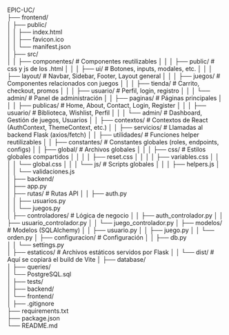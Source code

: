 EPIC-UC/                          
├── frontend/                     
│   ├── public/                   
│   │   ├── index.html            
│   │   ├── favicon.ico           
│   │   └── manifest.json         
│   ├── src/                      
│   │   ├── componentes/          # Componentes reutilizables
│   │   │   ├── public/           # css y js de los .html
│   │   │   ├── ui/               # Botones, inputs, modales, etc.
│   │   │   ├── layout/           # Navbar, Sidebar, Footer, Layout general
│   │   │   ├── juegos/           # Componentes relacionados con juegos
│   │   │   ├── tienda/           # Carrito, checkout, promos
│   │   │   ├── usuario/          # Perfil, login, registro
│   │   │   └── admin/            # Panel de administración
│   │   ├── paginas/              # Páginas principales
│   │   │   ├── publicas/         # Home, About, Contact, Login, Register
│   │   │   ├── usuario/          # Biblioteca, Wishlist, Perfil
│   │   │   └── admin/            # Dashboard, Gestión de juegos, Usuarios
│   │   ├── contextos/            # Contextos de React (AuthContext, ThemeContext, etc.)
│   │   ├── servicios/            # Llamadas al backend Flask (axios/fetch)
│   │   ├── utilidades/           # Funciones helper reutilizables
│   │   ├── constantes/           # Constantes globales (roles, endpoints, configs)
│   │   ├── global/               # Archivos globales
│   │   │   ├── css/              # Estilos globales compartidos
│   │   │   │   ├── reset.css
│   │   │   │   ├── variables.css
│   │   │   │   └── global.css
│   │   │   └── js/               # Scripts globales
│   │   │       ├── helpers.js
│   │   │       └── validaciones.js            
│
├── backend/                      
│   ├── app.py                    
│   ├── rutas/                    # Rutas API
│   │   ├── auth.py               
│   │   ├── usuarios.py           
│   │   └── juegos.py             
│   ├── controladores/            # Lógica de negocio
│   │   ├── auth_controlador.py
│   │   ├── usuario_controlador.py
│   │   └── juego_controlador.py
│   ├── modelos/                  # Modelos (SQLAlchemy)
│   │   ├── usuario.py
│   │   ├── juego.py
│   │   └── orden.py
│   ├── configuracion/            # Configuración
│   │   ├── db.py                 
│   │   └── settings.py           
│   ├── estaticos/                # Archivos estáticos servidos por Flask
│   │   └── dist/                 # Aquí se copiará el build de Vite
│
├── database/                     
│   ├── queries/                  
│   └── PostgreSQL.sql               
│
├── tests/                        
│   ├── backend/                  
│   └── frontend/                 
│
├── .gitignore                    
├── requirements.txt              
├── package.json                  
└── README.md                     
